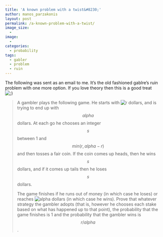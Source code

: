 ```yaml
---
title: 'A known problem with a twist&#8230;'
author: manos_parzakonis
layout: post
permalink: /a-known-problem-with-a-twist/
image_size:
  - 
image:
  - 
categories:
  - probability
tags:
  - gabler
  - problem
  - ruin
---
```

The following was sent as an email to me. It&#8217;s the old fashioned gablre&#8217;s ruin problem with one more option. If you love theory then this is a good treat <img src="http://i1.wp.com/www.statsravingmad.com/wp-includes/images/smilies/icon_wink.gif?w=768" alt=";)" class="wp-smiley" data-recalc-dims="1" />

> A gambler plays the following game. He starts with <img src="//s0.wp.com/latex.php?latex=r+&#038;bg=ffffff&#038;fg=000&#038;s=0" alt="r " title="r " class="latex" /> dollars, and is trying to end up with $$ alpha $$ dollars. At each go he chooses an integer $$ s $$ between 1 and $$ min(r,alpha-r)$$ and then tosses a fair coin. If the coin comes up heads, then he wins $$ s $$ dollars, and if it comes up tails then he loses $$ s $$ dollars.
> 
> The game finishes if he runs out of money (in which case he loses) or reaches <img src="//s0.wp.com/latex.php?latex=alpha+&#038;bg=ffffff&#038;fg=000&#038;s=0" alt="alpha " title="alpha " class="latex" /> dollars (in which case he wins). Prove that whatever strategy the gambler adopts (that is, however he chooses each stake based on what has happened up to that point), the probability that the game finishes is 1 and the probability that the gambler wins is $$  r/alpha $$.